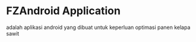 # FZAndroid Application #
adalah aplikasi android yang dibuat untuk keperluan optimasi panen kelapa sawit
